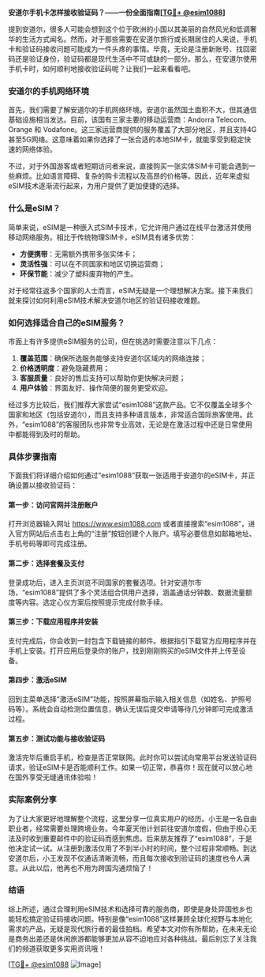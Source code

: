 **安道尔手机卡怎样接收验证码？——一份全面指南[[TG💪+ @esim1088](https://t.me/s/esim1088)]**

提到安道尔，很多人可能会想到这个位于欧洲的小国以其美丽的自然风光和低调奢华的生活方式闻名。然而，对于那些需要在安道尔旅行或长期居住的人来说，手机卡和验证码接收问题可能成为一件头疼的事情。毕竟，无论是注册新账号、找回密码还是验证身份，验证码都是现代生活中不可或缺的一部分。那么，在安道尔使用手机卡时，如何顺利地接收验证码呢？让我们一起来看看吧。

### 安道尔的手机网络环境

首先，我们需要了解安道尔的手机网络环境。安道尔虽然国土面积不大，但其通信基础设施相当发达。目前，该国有三家主要的移动运营商：Andorra Telecom、Orange 和 Vodafone。这三家运营商提供的服务覆盖了大部分地区，并且支持4G甚至5G网络。这意味着如果你选择了一张合适的本地SIM卡，就能享受到稳定快速的网络体验。

不过，对于外国游客或者短期访问者来说，直接购买一张实体SIM卡可能会遇到一些麻烦。比如语言障碍、复杂的购卡流程以及高昂的价格等。因此，近年来虚拟eSIM技术逐渐流行起来，为用户提供了更加便捷的选择。

### 什么是eSIM？

简单来说，eSIM是一种嵌入式SIM卡技术，它允许用户通过在线平台激活并使用移动网络服务。相比于传统物理SIM卡，eSIM具有诸多优势：
- **方便携带**：无需额外携带多张实体卡；
- **灵活性强**：可以在不同国家和地区切换运营商；
- **环保节能**：减少了塑料废弃物的产生。

对于经常往返多个国家的人士而言，eSIM无疑是一个理想解决方案。接下来我们就来探讨如何利用eSIM技术解决安道尔地区的验证码接收难题。

### 如何选择适合自己的eSIM服务？

市面上有许多提供eSIM服务的公司，但在挑选时需要注意以下几点：
1. **覆盖范围**：确保所选服务能够支持安道尔区域内的网络连接；
2. **价格透明度**：避免隐藏费用；
3. **客服质量**：良好的售后支持可以帮助你更快解决问题；
4. **用户体验**：界面友好、操作简便的服务更受欢迎。

经过多方比较后，我们推荐大家尝试“esim1088”这款产品。它不仅覆盖全球多个国家和地区（包括安道尔），而且支持多种语言版本，非常适合国际旅客使用。此外，“esim1088”的客服团队也非常专业高效，无论是在激活过程中还是日常使用中都能得到及时的帮助。

### 具体步骤指南

下面我们将详细介绍如何通过“esim1088”获取一张适用于安道尔的eSIM卡，并正确设置以接收验证码：

#### 第一步：访问官网并注册账户
打开浏览器输入网址 https://www.esim1088.com 或者直接搜索“esim1088”，进入官方网站后点击右上角的“注册”按钮创建个人账户。填写必要信息如邮箱地址、手机号码等即可完成注册。

#### 第二步：选择套餐及支付
登录成功后，进入主页浏览不同国家的套餐选项。针对安道尔市场，“esim1088”提供了多个灵活组合供用户选择，涵盖通话分钟数、数据流量额度等内容。选定心仪方案后按照提示完成付款手续。

#### 第三步：下载应用程序并安装
支付完成后，你会收到一封包含下载链接的邮件。根据指引下载官方应用程序并在手机上安装。打开应用后登录你的账户，找到刚刚购买的eSIM文件并上传至设备。

#### 第四步：激活eSIM
回到主菜单选择“激活eSIM”功能，按照屏幕指示输入相关信息（如姓名、护照号码等）。系统会自动检测位置信息，确认无误后提交申请等待几分钟即可完成激活过程。

#### 第五步：测试功能与接收验证码
激活完毕后重启手机，检查是否正常联网。此时你可以尝试向常用平台发送验证码请求，验证eSIM卡是否能顺利工作。如果一切正常，恭喜你！现在就可以放心地在国外享受无缝通讯体验啦！

### 实际案例分享

为了让大家更好地理解整个流程，这里分享一位真实用户的经历。小王是一名自由职业者，经常需要处理跨境业务。今年夏天他计划前往安道尔度假，但由于担心无法及时收到重要邮件中的验证码而感到焦虑。后来朋友推荐了“esim1088”，于是他决定试一试。从注册到激活仅用了不到半小时的时间，整个过程非常顺畅。到达安道尔后，小王发现不仅通话清晰流畅，而且每次接收到验证码的速度也令人满意。从此以后，他再也不用为跨国沟通烦恼了！

### 结语

综上所述，通过合理利用eSIM技术和选择可靠的服务商，即使是身处异国他乡也能轻松搞定验证码接收问题。特别是像“esim1088”这样兼顾全球化视野与本地化需求的产品，无疑是现代旅行者的最佳拍档。希望本文对你有所帮助，在未来无论是商务出差还是休闲旅游都能够更加从容不迫地应对各种挑战。最后别忘了关注我们的频道获取更多实用资讯哦！

[[TG💪+ @esim1088](https://t.me/s/esim1088) ![Image](https://i.postimg.cc/4NQfJmqS/Snipaste-2025-05-13-00-14-12.png)]